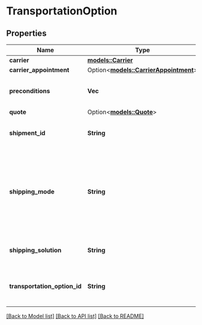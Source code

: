 # TransportationOption

## Properties

Name | Type | Description | Notes
------------ | ------------- | ------------- | -------------
**carrier** | [**models::Carrier**](Carrier.md) |  | 
**carrier_appointment** | Option<[**models::CarrierAppointment**](CarrierAppointment.md)> |  | [optional]
**preconditions** | **Vec<String>** | Identifies a list of preconditions for confirming the transportation option. | 
**quote** | Option<[**models::Quote**](Quote.md)> |  | [optional]
**shipment_id** | **String** | Identifier of a shipment. A shipment contains the boxes and units being inbounded. | 
**shipping_mode** | **String** | Mode of shipment transportation that this option will provide.  Possible values: `GROUND_SMALL_PARCEL`, `FREIGHT_LTL`, `FREIGHT_FTL_PALLET`, `FREIGHT_FTL_NONPALLET`, `OCEAN_LCL`, `OCEAN_FCL`, `AIR_SMALL_PARCEL`, `AIR_SMALL_PARCEL_EXPRESS`. | 
**shipping_solution** | **String** | Shipping program for the option. Possible values: `AMAZON_PARTNERED_CARRIER`, `USE_YOUR_OWN_CARRIER`. | 
**transportation_option_id** | **String** | Identifier of a transportation option. A transportation option represent one option for how to send a shipment. | 

[[Back to Model list]](../README.md#documentation-for-models) [[Back to API list]](../README.md#documentation-for-api-endpoints) [[Back to README]](../README.md)


